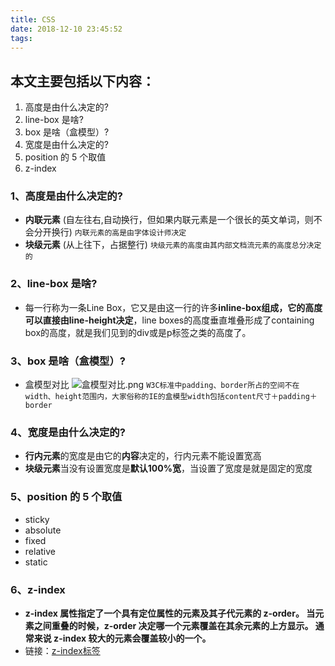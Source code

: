 ```yaml
---
title: CSS
date: 2018-12-10 23:45:52
tags:
---
```



## 本文主要包括以下内容：

1. 高度是由什么决定的?
2. line-box 是啥?
3. box 是啥（盒模型）?
4. 宽度是由什么决定的?
5. position 的 5 个取值
6. z-index

### 1、高度是由什么决定的?

- **内联元素** (自左往右,自动换行，但如果内联元素是一个很长的英文单词，则不会分开换行)
`内联元素的高是由字体设计师决定` 
- **块级元素** (从上往下，占据整行)
`块级元素的高度由其内部文档流元素的高度总分决定的`

### 2、line-box 是啥?

- 每一行称为一条Line Box，它又是由这一行的许多**inline-box组成，它的高度可以直接由line-height决定**，line boxes的高度垂直堆叠形成了containing box的高度，就是我们见到的div或是p标签之类的高度了。

### 3、box 是啥（盒模型）?

- 盒模型对比
![盒模型对比.png](http://upload-images.jianshu.io/upload_images/6970717-2046f9172e7c0e58.png?imageMogr2/auto-orient/strip%7CimageView2/2/w/1240)
`W3C标准中padding、border所占的空间不在width、height范围内，大家俗称的IE的盒模型width包括content尺寸＋padding＋border`

### 4、宽度是由什么决定的?

- **行内元素**的宽度是由它的**内容**决定的，行内元素不能设置宽高
- **块级元素**当没有设置宽度是**默认100%宽**，当设置了宽度是就是固定的宽度 

### 5、position 的 5 个取值

- sticky
- absolute
- fixed
- relative
- static

### 6、z-index

- **z-index 属性指定了一个具有定位属性的元素及其子代元素的 z-order。 当元素之间重叠的时候，z-order 决定哪一个元素覆盖在其余元素的上方显示。 通常来说 z-index 较大的元素会覆盖较小的一个。**
- 链接：[z-index标签](https://developer.mozilla.org/zh-CN/docs/Web/CSS/z-index)